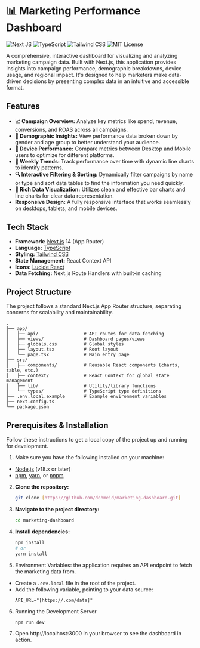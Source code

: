 # 📊 Marketing Performance Dashboard

![Next JS](https://img.shields.io/badge/Next-black?style=for-the-badge&logo=next.js&logoColor=white)
![TypeScript](https://img.shields.io/badge/TypeScript-007ACC?style=for-the-badge&logo=typescript&logoColor=white)
![Tailwind CSS](https://img.shields.io/badge/Tailwind_CSS-38B2AC?style=for-the-badge&logo=tailwind-css&logoColor=white)
![MIT License](https://img.shields.io/badge/License-MIT-green?style=for-the-badge)

A comprehensive, interactive dashboard for visualizing and analyzing marketing campaign data. Built with Next.js, this application provides insights into campaign performance, demographic breakdowns, device usage, and regional impact. It's designed to help marketers make data-driven decisions by presenting complex data in an intuitive and accessible format.


## Features

-   **📈 Campaign Overview:** Analyze key metrics like spend, revenue, conversions, and ROAS across all campaigns.
-   **👥 Demographic Insights:** View performance data broken down by gender and age group to better understand your audience.
-   **📱 Device Performance:** Compare metrics between Desktop and Mobile users to optimize for different platforms.
-   **📅 Weekly Trends:** Track performance over time with dynamic line charts to identify patterns.
-   **🔍 Interactive Filtering & Sorting:** Dynamically filter campaigns by name or type and sort data tables to find the information you need quickly.
-   **🎨 Rich Data Visualization:** Utilizes clean and effective bar charts and line charts for clear data representation.
-   **Responsive Design:** A fully responsive interface that works seamlessly on desktops, tablets, and mobile devices.


## Tech Stack

-   **Framework:** [Next.js](https://nextjs.org/) 14 (App Router)
-   **Language:** [TypeScript](https://www.typescriptlang.org/)
-   **Styling:** [Tailwind CSS](https://tailwindcss.com/)
-   **State Management:** React Context API
-   **Icons:** [Lucide React](https://lucide.dev/)
-   **Data Fetching:** Next.js Route Handlers with built-in caching


## Project Structure
The project follows a standard Next.js App Router structure, separating concerns for scalability and maintainability.
```
.
├── app/
│   ├── api/                 # API routes for data fetching
│   ├── views/               # Dashboard pages/views
│   ├── globals.css          # Global styles
│   ├── layout.tsx           # Root layout
│   └── page.tsx             # Main entry page
├── src/
│   ├── components/          # Reusable React components (charts, table, etc.)
│   ├── context/             # React Context for global state management
│   ├── lib/                 # Utility/library functions
│   └── types/               # TypeScript type definitions
├── .env.local.example       # Example environment variables
├── next.config.ts
└── package.json
```


## Prerequisites & Installation
Follow these instructions to get a local copy of the project up and running for development.

1. Make sure you have the following installed on your machine:
  * [Node.js](https://nodejs.org/en/) (v18.x or later)
  * [npm](https://www.npmjs.com/), [yarn](https://yarnpkg.com/), or [pnpm](https://pnpm.io/)

2. **Clone the repository:**
    ```bash
    git clone [https://github.com/dohmeid/marketing-dashboard.git]
    ```

3. **Navigate to the project directory:**
    ```bash
    cd marketing-dashboard
    ```

4. **Install dependencies:**
    ```bash
    npm install
    # or
    yarn install
    ```
    
5. Environment Variables: the application requires an API endpoint to fetch the marketing data from.
  * Create a `.env.local` file in the root of the project.
  * Add the following variable, pointing to your data source:
    ```
    API_URL="[https://.com/data]"
    ```
    
6. Running the Development Server
    ```bash
    npm run dev
    ```

7. Open http://localhost:3000 in your browser to see the dashboard in action.
